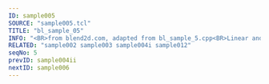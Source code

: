 ```yaml
---
ID: sample005
SOURCE: "sample005.tcl"
TITLE: "bl_sample_05"
INFO: "<BR>from blend2d.com, adapted from bl_sample_5.cpp<BR>Linear and radial gradient<BR>Porter-Duff blending"
RELATED: "sample002 sample003 sample004i sample012"
seqNo: 5
prevID: sample004ii
nextID: sample006
---
```

